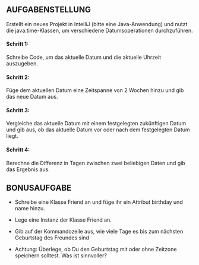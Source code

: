 ## AUFGABENSTELLUNG

Erstellt ein neues Projekt in IntelliJ (bitte eine Java-Anwendung) und nutzt die java.time-Klassen, 
um verschiedene Datumsoperationen durchzuführen.

#### Schritt 1:
Schreibe Code, um das aktuelle Datum und die aktuelle Uhrzeit auszugeben.

#### Schritt 2:
Füge dem aktuellen Datum eine Zeitspanne von 2 Wochen hinzu und gib das neue Datum aus.

#### Schritt 3:
Vergleiche das aktuelle Datum mit einem festgelegten zukünftigen Datum und gib aus, ob das aktuelle Datum vor oder nach dem festgelegten Datum liegt.

#### Schritt 4: 
Berechne die Differenz in Tagen zwischen zwei beliebigen Daten und gib das Ergebnis aus.


## BONUSAUFGABE

* Schreibe eine Klasse Friend an und füge ihr ein Attribut birthday und name hinzu.

* Lege eine Instanz der Klasse Friend an.

* Gib auf der Kommandozeile aus, wie viele Tage es bis zum nächsten Geburtstag des Freundes sind

* Achtung: Überlege, ob Du den Geburtstag mit oder ohne Zeitzone speichern solltest. Was ist sinnvoller?
